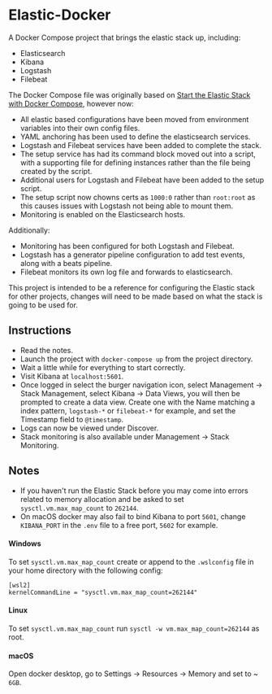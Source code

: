 # Elastic-Docker

A Docker Compose project that brings the elastic stack up, including:

- Elasticsearch
- Kibana
- Logstash
- Filebeat
 
The Docker Compose file was originally based on [Start the Elastic Stack with Docker Compose](https://www.elastic.co/guide/en/elastic-stack-get-started/current/get-started-stack-docker.html#get-started-docker-tls), however now:

- All elastic based configurations have been moved from environment variables into their own config files.
- YAML anchoring has been used to define the elasticsearch services.
- Logstash and Filebeat services have been added to complete the stack.
- The setup service has had its command block moved out into a script, with a supporting file for defining instances rather than the file being created by the script.
- Additional users for Logstash and Filebeat have been added to the setup script.
- The setup script now chowns certs as `1000:0` rather than `root:root` as this causes issues with Logstash not being able to mount them.
- Monitoring is enabled on the Elasticsearch hosts.

Additionally:

- Monitoring has been configured for both Logstash and Filebeat.
- Logstash has a generator pipeline configuration to add test events, along with a beats pipeline.
- Filebeat monitors its own log file and forwards to elasticsearch.

This project is intended to be a reference for configuring the Elastic stack for other projects, changes will need to be made based on what the stack is going to be used for.

## Instructions

- Read the notes.
- Launch the project with `docker-compose up` from the project directory.
- Wait a little while for everything to start correctly.
- Visit Kibana at `localhost:5601`.
- Once logged in select the burger navigation icon, select Management -> Stack Management, select Kibana -> Data Views, you will then be prompted to create a data view. Create one with the Name matching a index pattern, `logstash-*` or `filebeat-*` for example, and set the Timestamp field to `@timestamp`. 
- Logs can now be viewed under Discover.
- Stack monitoring is also available under Management -> Stack Monitoring.

## Notes

- If you haven't run the Elastic Stack before you may come into errors related to memory allocation and be asked to set `sysctl.vm.max_map_count` to `262144`.
- On macOS docker may also fail to bind Kibana to port `5601`, change `KIBANA_PORT` in the `.env` file to a free port, `5602` for example.

#### Windows 
To set `sysctl.vm.max_map_count` create or append to the `.wslconfig` file in your home directory with the following config:

```
[wsl2]
kernelCommandLine = "sysctl.vm.max_map_count=262144"
```

#### Linux 
To set `sysctl.vm.max_map_count`  run `sysctl -w vm.max_map_count=262144` as root.

#### macOS
Open docker desktop, go to Settings -> Resources -> Memory and set to ~ `6GB`.
